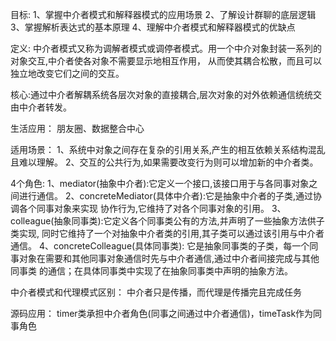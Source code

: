 目标:
1、掌握中介者模式和解释器模式的应用场景
2、了解设计群聊的底层逻辑
3、掌握解析表达式的基本原理
4、理解中介者模式和解释器模式的优缺点

定义:
中介者模式又称为调解者模式或调停者模式。用一个中介对象封装一系列的对象交互,中介者使各对象不需要显示地相互作用，
从而使其耦合松散，而且可以独立地改变它们之间的交互。

核心:通过中介者解耦系统各层次对象的直接耦合,层次对象的对外依赖通信统统交由中介者转发。

生活应用：
朋友圈、数据整合中心

适用场景：
1、系统中对象之间存在复杂的引用关系,产生的相互依赖关系结构混乱且难以理解。
2、交互的公共行为,如果需要改变行为则可以增加新的中介者类。

4个角色:
1、mediator(抽象中介者):它定义一个接口,该接口用于与各同事对象之间进行通信。
2、concreteMediator(具体中介者):它是抽象中介者的子类,通过协调各个同事对象来实现
协作行为,它维持了对各个同事对象的引用。
3、colleague(抽象同事类):它定义各个同事类公有的方法,并声明了一些抽象方法供子类实现,
同时它维持了一个对抽象中介者类的引用,其子类可以通过该引用与中介者通信。
4、concreteColleague(具体同事类):
它是抽象同事类的子类，每一个同事对象在需要和其他同事对象通信时先与中介者通信,通过中介者间接完成与其他同事类
的通信；在具体同事类中实现了在抽象同事类中声明的抽象方法。


中介者模式和代理模式区别：
中介者只是传播，而代理是传播完且完成任务

源码应用：
timer类承担中介者角色(同事之间通过中介者通信)，timeTask作为同事角色
